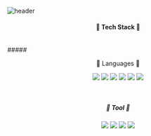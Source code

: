 ![header](https://capsule-render.vercel.app/api?type=waving&color=d1eaf5&height=250&section=header&text=Welcome&fontSize=70&animation=fadeIn&fontAlignY=38&desc=JeongSeok%20OH&descAlignY=53&descAlign=62)

#### <p align='center'> 📖 Tech Stack 📖 </p>
</br> 
  ##### <p align='center'>💬 Languages 💬</p>
<p align='center'><img src="https://img.shields.io/badge/HTML5-E34F26?style=flat&logo=HTML5&logoColor=white" /> <img src="https://img.shields.io/badge/CSS3-1572B6?style=flat&logo=CSS3&logoColor=white" />
	<img src="https://img.shields.io/badge/JavaScript-F7DF1E?style=flat&logo=JavaScript&logoColor=white" />
	<img src="https://img.shields.io/badge/Node.js-339933?style=flat&logo=Node.js&logoColor=white" />
	<img src="https://img.shields.io/badge/express-000000?style=flat&logo=express&logoColor=white" />
    <img src="https://img.shields.io/badge/React-61DAFB?style=flat&logo=react&logoColor=white" /></p>
  
  </br>
  
  ##### <p align='center'>🧰 Tool 🧰</p>
<p align='center'>
<img src="https://img.shields.io/badge/GitHub-181717?style=flat&logo=GitHub&logoColor=white" />
<img src="https://img.shields.io/badge/Figma-F24e1e?style=flat&logo=Figma&logoColor=white" />
 <img src="https://img.shields.io/badge/MongoDB-47a248?style=flat&logo=MongoDB&logoColor=white" />
  <img src="https://img.shields.io/badge/Visualstudiocode-007acc?style=flat&logo=Visualstudiocode&logoColor=white" />
  
</p>

